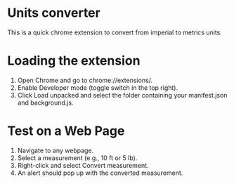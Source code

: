 # Units converter

This is a quick chrome extension to convert from imperial to metrics units.

# Loading the extension

1. Open Chrome and go to chrome://extensions/.
2. Enable Developer mode (toggle switch in the top right).
3. Click Load unpacked and select the folder containing your manifest.json and background.js.

# Test on a Web Page

1. Navigate to any webpage.
2. Select a measurement (e.g., 10 ft or 5 lb).
3. Right-click and select Convert measurement.
4. An alert should pop up with the converted measurement.
